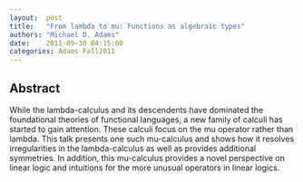 ```yaml
--- 
layout:  post 
title:   "From lambda to mu: Functions as algebraic types"
authors: "Michael D. Adams" 
date:    2011-09-30 04:15:00 
categories: Adams Fall2011
--- 
```

## Abstract

While the lambda-calculus and its descendents have dominated
the foundational theories of functional languages, a new family of
calculi has started to gain attention.  These calculi focus on the mu
operator rather than lambda.  This talk presents one such mu-calculus
and shows how it resolves irregularities in the lambda-calculus as
well as provides additional symmetries.  In addition, this mu-calculus
provides a novel perspective on linear logic and intuitions for the
more unusual operators in linear logics.
